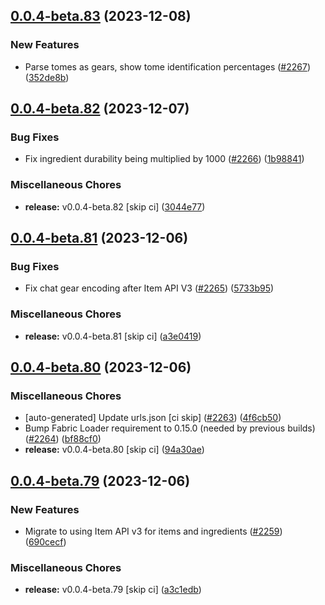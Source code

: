 ## [0.0.4-beta.83](https://github.com/Wynntils/Artemis/compare/v0.0.4-beta.82...v0.0.4-beta.83) (2023-12-08)


### New Features

* Parse tomes as gears, show tome identification percentages ([#2267](https://github.com/Wynntils/Artemis/issues/2267)) ([352de8b](https://github.com/Wynntils/Artemis/commit/352de8bd9ca6897846248a8b1f5db49bf4fc6cff))

## [0.0.4-beta.82](https://github.com/Wynntils/Artemis/compare/v0.0.4-beta.81...v0.0.4-beta.82) (2023-12-07)


### Bug Fixes

* Fix ingredient durability being multiplied by 1000 ([#2266](https://github.com/Wynntils/Artemis/issues/2266)) ([1b98841](https://github.com/Wynntils/Artemis/commit/1b988414f40b873413561f9ef4731d7fc3d6ff4a))


### Miscellaneous Chores

* **release:** v0.0.4-beta.82 [skip ci] ([3044e77](https://github.com/Wynntils/Artemis/commit/3044e771cb12d6949a9db9d869a766e2bc343aa6))

## [0.0.4-beta.81](https://github.com/Wynntils/Artemis/compare/v0.0.4-beta.80...v0.0.4-beta.81) (2023-12-06)


### Bug Fixes

* Fix chat gear encoding after Item API V3 ([#2265](https://github.com/Wynntils/Artemis/issues/2265)) ([5733b95](https://github.com/Wynntils/Artemis/commit/5733b95a991029d0286d9d0f710bb5a904fa20e8))


### Miscellaneous Chores

* **release:** v0.0.4-beta.81 [skip ci] ([a3e0419](https://github.com/Wynntils/Artemis/commit/a3e0419594b18d1d56cd68f77597a989a2a8346a))

## [0.0.4-beta.80](https://github.com/Wynntils/Artemis/compare/v0.0.4-beta.79...v0.0.4-beta.80) (2023-12-06)


### Miscellaneous Chores

* [auto-generated] Update urls.json [ci skip] ([#2263](https://github.com/Wynntils/Artemis/issues/2263)) ([4f6cb50](https://github.com/Wynntils/Artemis/commit/4f6cb50e95e9b7e6b2467aafa99ef1e5a702fb40))
* Bump Fabric Loader requirement to 0.15.0 (needed by previous builds) ([#2264](https://github.com/Wynntils/Artemis/issues/2264)) ([bf88cf0](https://github.com/Wynntils/Artemis/commit/bf88cf07446a464d7d3af2d068a94c4871a81492))
* **release:** v0.0.4-beta.80 [skip ci] ([94a30ae](https://github.com/Wynntils/Artemis/commit/94a30ae1a2bb6654284a8e9f74fca17d36a1075b))

## [0.0.4-beta.79](https://github.com/Wynntils/Artemis/compare/v0.0.4-beta.78...v0.0.4-beta.79) (2023-12-06)


### New Features

* Migrate to using Item API v3 for items and ingredients ([#2259](https://github.com/Wynntils/Artemis/issues/2259)) ([690cecf](https://github.com/Wynntils/Artemis/commit/690cecff771f2512264e12655bff8e1bd310bb9e))


### Miscellaneous Chores

* **release:** v0.0.4-beta.79 [skip ci] ([a3c1edb](https://github.com/Wynntils/Artemis/commit/a3c1edbc7e97b9279c97eadebdd55e334f69ab64))

